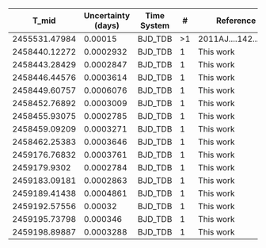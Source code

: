 |T_mid        |Uncertainty (days)|Time System|#  |Reference                             |
|-------------|------------------|-----------|---|--------------------------------------|
|2455531.47984|0.00015           |BJD_TDB    |>1 |2011AJ....142...86E                   |
|2458440.12272|0.0002932         |BJD_TDB    |1  |This work                             |
|2458443.28429|0.0002847         |BJD_TDB    |1  |This work                             |
|2458446.44576|0.0003614         |BJD_TDB    |1  |This work                             |
|2458449.60757|0.0006076         |BJD_TDB    |1  |This work                             |
|2458452.76892|0.0003009         |BJD_TDB    |1  |This work                             |
|2458455.93075|0.0002785         |BJD_TDB    |1  |This work                             |
|2458459.09209|0.0003271         |BJD_TDB    |1  |This work                             |
|2458462.25383|0.0003646         |BJD_TDB    |1  |This work                             |
|2459176.76832|0.0003761         |BJD_TDB    |1  |This work                             |
|2459179.9302 |0.0002784         |BJD_TDB    |1  |This work                             |
|2459183.09181|0.0002863         |BJD_TDB    |1  |This work                             |
|2459189.41438|0.0004861         |BJD_TDB    |1  |This work                             |
|2459192.57556|0.00032           |BJD_TDB    |1  |This work                             |
|2459195.73798|0.000346          |BJD_TDB    |1  |This work                             |
|2459198.89887|0.0003288         |BJD_TDB    |1  |This work                             |
